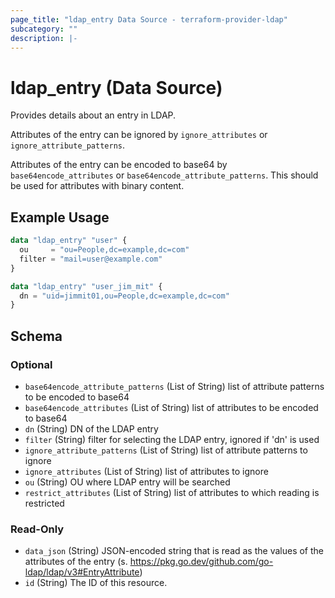 ```yaml
---
page_title: "ldap_entry Data Source - terraform-provider-ldap"
subcategory: ""
description: |-
---
```


# ldap_entry (Data Source)

Provides details about an entry in LDAP. 

Attributes of the entry can be ignored by `ignore_attributes` or `ignore_attribute_patterns`.

Attributes of the entry can be encoded to base64 by `base64encode_attributes` or `base64encode_attribute_patterns`.
This should be used for attributes with binary content.

## Example Usage
```terraform
data "ldap_entry" "user" {
  ou     = "ou=People,dc=example,dc=com"
  filter = "mail=user@example.com"
}

data "ldap_entry" "user_jim_mit" {
  dn = "uid=jimmit01,ou=People,dc=example,dc=com"
}
```

<!-- schema generated by tfplugindocs -->
## Schema

### Optional

- `base64encode_attribute_patterns` (List of String) list of attribute patterns to be encoded to base64
- `base64encode_attributes` (List of String) list of attributes to be encoded to base64
- `dn` (String) DN of the LDAP entry
- `filter` (String) filter for selecting the LDAP entry, ignored if 'dn' is used
- `ignore_attribute_patterns` (List of String) list of attribute patterns to ignore
- `ignore_attributes` (List of String) list of attributes to ignore
- `ou` (String) OU where LDAP entry will be searched
- `restrict_attributes` (List of String) list of attributes to which reading is restricted

### Read-Only

- `data_json` (String) JSON-encoded string that is read as the values of the attributes of the entry (s. https://pkg.go.dev/github.com/go-ldap/ldap/v3#EntryAttribute)
- `id` (String) The ID of this resource.
